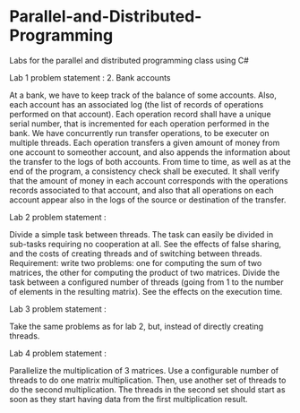 # Parallel-and-Distributed-Programming
Labs for the parallel and distributed programming class using C#


Lab 1 problem statement :
  2. Bank accounts

At a bank, we have to keep track of the balance of some accounts. Also, each account has an associated log (the list of records of operations performed on that account). Each operation record shall have a unique serial number, that is incremented for each operation performed in the bank.
We have concurrently run transfer operations, to be executer on multiple threads. Each operation transfers a given amount of money from one account to someother account, and also appends the information about the transfer to the logs of both accounts.
From time to time, as well as at the end of the program, a consistency check shall be executed. It shall verify that the amount of money in each account corresponds with the operations records associated to that account, and also that all operations on each account appear also in the logs of the source or destination of the transfer.


Lab 2 problem statement :

Divide a simple task between threads. The task can easily be divided in sub-tasks requiring no cooperation at all. See the effects of false sharing, and the costs of creating threads and of switching between threads.
Requirement: write two problems: one for computing the sum of two matrices, the other for computing the product of two matrices.
Divide the task between a configured number of threads (going from 1 to the number of elements in the resulting matrix). See the effects on the execution time.


Lab 3 problem statement :

Take the same problems as for lab 2, but, instead of directly creating threads.


Lab 4 problem statement :

Parallelize the multiplication of 3 matrices. Use a configurable number of threads to do one matrix multiplication. Then, use another set of threads to do the second multiplication. The threads in the second set should start as soon as they start having data from the first multiplication result.
